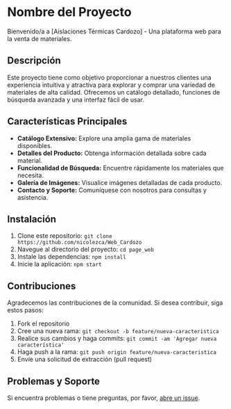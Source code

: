 # Nombre del Proyecto

Bienvenido/a a [Aislaciones Térmicas Cardozo] - Una plataforma web para la venta de materiales.

## Descripción

Este proyecto tiene como objetivo proporcionar a nuestros clientes una experiencia intuitiva y atractiva para explorar y comprar una variedad de materiales de alta calidad. Ofrecemos un catálogo detallado, funciones de búsqueda avanzada y una interfaz fácil de usar.

## Características Principales

- **Catálogo Extensivo:** Explore una amplia gama de materiales disponibles.
- **Detalles del Producto:** Obtenga información detallada sobre cada material.
- **Funcionalidad de Búsqueda:** Encuentre rápidamente los materiales que necesita.
- **Galería de Imágenes:** Visualice imágenes detalladas de cada producto.
- **Contacto y Soporte:** Comuníquese con nosotros para consultas y asistencia.

## Instalación

1. Clone este repositorio: `git clone https://github.com/nicolezca/Web_Cardozo`
2. Navegue al directorio del proyecto: `cd page_web`
3. Instale las dependencias: `npm install`
4. Inicie la aplicación: `npm start`

## Contribuciones

Agradecemos las contribuciones de la comunidad. Si desea contribuir, siga estos pasos:

1. Fork el repositorio
2. Cree una nueva rama: `git checkout -b feature/nueva-caracteristica`
3. Realice sus cambios y haga commits: `git commit -am 'Agregar nueva característica'`
4. Haga push a la rama: `git push origin feature/nueva-caracteristica`
5. Envíe una solicitud de extracción (pull request)

## Problemas y Soporte

Si encuentra problemas o tiene preguntas, por favor, [abre un issue](https://github.com/nicolezca/Web_Cardozo/issues).


